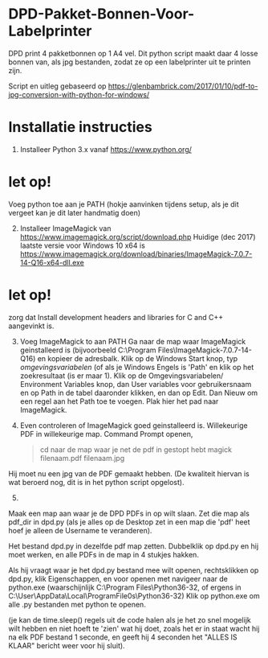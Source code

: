 # DPD-Pakket-Bonnen-Voor-Labelprinter
DPD print 4 pakketbonnen op 1 A4 vel. 
Dit python script maakt daar 4 losse bonnen van, als jpg bestanden, zodat ze op een labelprinter uit te printen zijn.


Script en uitleg gebaseerd op 
https://glenbambrick.com/2017/01/10/pdf-to-jpg-conversion-with-python-for-windows/

# Installatie instructies

1. Installeer Python 3.x vanaf https://www.python.org/
# let op!
Voeg python toe aan je PATH (hokje aanvinken tijdens setup, als je dit vergeet kan je dit later handmatig doen)

2. Installeer ImageMagick van https://www.imagemagick.org/script/download.php
Huidige (dec 2017) laatste versie voor Windows 10 x64 is
https://www.imagemagick.org/download/binaries/ImageMagick-7.0.7-14-Q16-x64-dll.exe

# let op!
zorg dat Install development headers and libraries for C and C++ aangevinkt is.

3. Voeg ImageMagick to aan PATH
Ga naar de map waar ImageMagick geinstalleerd is (bijvoorbeeld  C:\Program Files\ImageMagick-7.0.7-14-Q16) en kopieer de adresbalk.
Klik op de Windows Start knop, typ *omgevingsvariabelen* (of als je Windows Engels is  'Path' en klik op het  zoekresultaat (is er maar 1). Klik op de Omgevingsvariabelen/ Environment Variables knop, dan User variables voor gebruikersnaam en op Path in de tabel daaronder klikken, en dan op Edit.  Dan Nieuw om een regel aan het Path toe te voegen. Plak hier het pad naar ImageMagick.

4. Even controleren of ImageMagick goed geinstalleerd is.
Willekeurige PDF in willekeurige map.
Command Prompt openen, 
     > cd naar de map waar je net de pdf in gestopt hebt
     > magick filenaam.pdf filenaam.jpg

Hij moet nu een jpg van de PDF gemaakt hebben. (De kwaliteit hiervan is wat beroerd nog, dit is in het python script opgelost).

5.
Maak een map aan waar je de DPD PDFs in op wilt slaan.
Zet die map als pdf_dir in dpd.py
(als je alles op de Desktop zet in een map die 'pdf' heet hoef je alleen de Username te veranderen).

Het bestand dpd.py in dezelfde pdf map zetten.
Dubbelklik op dpd.py en hij moet werken, en alle PDFs in de map in 4 stukjes hakken.

Als hij vraagt waar je het dpd.py bestand mee wilt openen, rechtsklikken op dpd.py, klik Eigenschappen, en voor openen met navigeer naar de python.exe  (waarschijnlijk C:\Program Files\Python36-32\,  of ergens in  C:\User\AppData\Local\ProgramFile0s\Python36-32)
Klik op python.exe om alle .py bestanden met python te openen.

(je kan de time.sleep() regels uit de code halen als je het zo snel mogelijk wilt hebben en niet hoeft te 'zien' wat hij doet, zoals het er in staat wacht hij na elk PDF bestand 1 seconde, en geeft hij 4 seconden het "ALLES IS KLAAR" bericht weer voor hij sluit).
